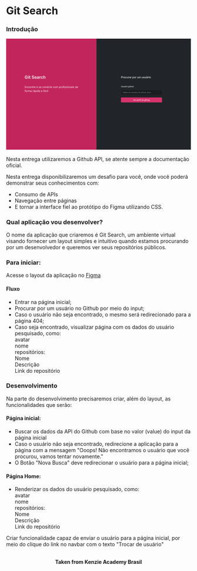 <h1>Git Search</h1>

<h3>Introdução</h3>
<img src="./assets/example-1.png" alt="example 1" />

Nesta entrega utilizaremos a Github API, se atente sempre a documentação oficial.

Nesta entrega disponibilizaremos um desafio para você, onde você poderá demonstrar seus conhecimentos com:

- Consumo de APIs
- Navegação entre páginas
- E tornar a interface fiel ao protótipo do Figma utilizando CSS.

<h3>Qual aplicação vou desenvolver?</h3>
O nome da aplicação que criaremos é Git Search, um ambiente virtual visando fornecer um layout simples e intuitivo quando estamos procurando por um desenvolvedor e queremos ver seus repositórios públicos.

<h3>Para iniciar:</h3>

Acesse o layout da aplicação no <a href="https://www.figma.com/file/bIs9q6AvhwT3IKNJknuOyx/Git-Search?node-id=0%3A1">Figma</a>


<h4>Fluxo</h4>

- Entrar na página inicial;
- Procurar por um usuário no Github por meio do input;
- Caso o usuário não seja encontrado, o mesmo será redirecionado para a página 404;
- Caso seja encontrado, visualizar página com os dados do usuário pesquisado, como:  
avatar  
nome  
repositórios:  
Nome  
Descrição  
Link do repositório  

<h3>Desenvolvimento</h3>
Na parte do desenvolvimento precisaremos criar, além do layout, as funcionalidades que serão:

<h4>Página inicial:</h4>

- Buscar os dados da API do Github com base no valor (value) do input da página inicial
- Caso o usuário não seja encontrado, redirecione a aplicação para a página com a mensagem "Ooops! Não encontramos o usuário que você procurou, vamos tentar novamente."
- O Botão "Nova Busca" deve redirecionar o usuário para a página inicial;

<h4>Página Home:</h4>

- Renderizar os dados do usuário pesquisado, como:  
avatar  
nome  
repositórios:  
Nome  
Descrição  
Link do repositório  

Criar funcionalidade capaz de enviar o usuário para a página inicial, por meio do clique do link no navbar com o texto "Trocar de usuário"
<br>
<br>

<p align="center"><b>Taken from Kenzie Academy Brasil</b></p>
